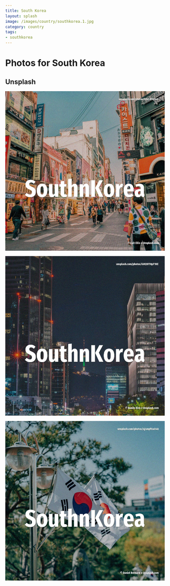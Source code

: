 ```yaml
---
title: South Korea
layout: splash
image: /images/country/southkorea.1.jpg
category: country
tags:
- southkorea
---
```

# Photos for South Korea

## Unsplash

![South Korea](/images/country/southkorea.1.jpg)

![South Korea](/images/country/southkorea.2.jpg)

![South Korea](/images/country/southkorea.3.jpg)